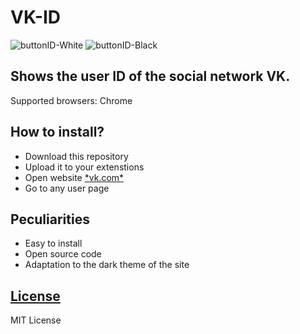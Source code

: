 # VK-ID
![buttonID-White](https://i.imgur.com/lkKZnRp.png)
![buttonID-Black](https://i.imgur.com/DFW5Gsk.png)

## Shows the user ID of the social network VK.
Supported browsers: Chrome

## How to install?
- Download this repository
- Upload it to your extenstions
- Open website [\*vk.com\*](https://vk.com) 
- Go to any user page

## Peculiarities
- Easy to install
- Open source code
- Adaptation to the dark theme of the site

## [License](LICENSE)
MIT License
